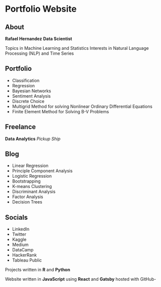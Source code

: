 # Portfolio Website

## About

**Rafael Hernandez**
**Data Scientist**

Topics in Machine Learning and Statistics
Interests in Natural Language Processing (NLP) and Time Series

## Portfolio

- Classification
- Regression
- Bayesian Networks
- Sentiment Analysis
- Discrete Choice
- Multigrid Method for solving Nonlinear Ordinary Differential Equations
- Finite Element Method for Solving B-V Problems
  
## Freelance

**Data Analytics** *Pickup Ship*  

## Blog

- Linear Regression
- Principle Component Analysis
- Logistic Regression
- Bootstrapping
- K-means Clustering
- Discriminant Analysis
- Factor Analysis
- Decision Trees

## Socials

- LinkedIn
- Twitter
- Kaggle
- Medium
- DataCamp
- HackerRank
- Tableau Public

Projects written in **R** and **Python**

Website written in **JavaScript** using **React** and **Gatsby** hosted with GitHub-